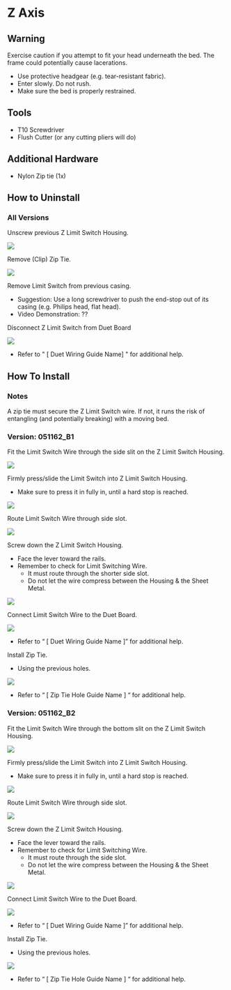 # Z Axis

## Warning

Exercise caution if you attempt to fit your head underneath the bed. The frame could potentially cause lacerations.  

* Use protective headgear \(e.g. tear-resistant fabric\).
* Enter slowly. Do not rush. 
* Make sure the bed is properly restrained.

## Tools

* T10 Screwdriver
* Flush Cutter \(or any cutting pliers will do\)

## Additional Hardware

* Nylon Zip tie \(1x\)

## How to Uninstall

### All Versions

Unscrew previous Z Limit Switch Housing.

![](../../../.gitbook/assets/z-limit-swtich-installation-guide%20%282%29.png)

Remove \(Clip\) Zip Tie.

![](../../../.gitbook/assets/z-limit-swtich-installation-guide-1%20%281%29.png)

Remove Limit Switch from previous casing.

* Suggestion: Use a long screwdriver to push the end-stop out of its casing \(e.g. Philips head, flat head\).
* Video Demonstration: ??

Disconnect Z Limit Switch from Duet Board

![](../../../.gitbook/assets/z-limit-swtich-installation-guide-2.png)

* Refer to " \[ Duet Wiring Guide Name\] " for additional help.





## How To Install

### Notes

A zip tie must secure the Z Limit Switch wire. If not, it runs the risk of entangling \(and potentially breaking\) with a moving bed.

### Version: 051162\_B1

Fit the Limit Switch Wire through the side slit on the Z Limit Switch Housing.

![](../../../.gitbook/assets/z-limit-swtich-installation-guide-3.png)

Firmly press/slide the Limit Switch into Z Limit Switch Housing.

* Make sure to press it in fully in, until a hard stop is reached.

![](../../../.gitbook/assets/z-limit-swtich-installation-guide-4.png)

Route Limit Switch Wire through side slot.

![](../../../.gitbook/assets/z-limit-swtich-installation-guide-5%20%281%29.png)

Screw down the Z Limit Switch Housing.

* Face the lever toward the rails.
* Remember to check for Limit Switching Wire.
  * It must route through the shorter side slot.
  * Do not let the wire compress between the Housing & the Sheet Metal.

![](../../../.gitbook/assets/z-limit-swtich-installation-guide%20%283%29.png)

Connect Limit Switch Wire to the Duet Board.

![](../../../.gitbook/assets/z-limit-swtich-installation-guide-2.png)

* Refer to “ \[ Duet Wiring Guide Name \]” for additional help.

Install Zip Tie.

* Using the previous holes.

![](../../../.gitbook/assets/z-limit-swtich-installation-guide-10.png)

* Refer to “ \[ Zip Tie Hole Guide Name \] “ for additional help.

### Version: 051162\_B2

Fit the Limit Switch Wire through the bottom slit on the Z Limit Switch Housing.

![](../../../.gitbook/assets/z-limit-swtich-installation-guide-6.png)

Firmly press/slide the Limit Switch into Z Limit Switch Housing.

* Make sure to press it in fully in, until a hard stop is reached.

![](../../../.gitbook/assets/z-limit-swtich-installation-guide-4.png)

Route Limit Switch Wire through side slot.

![](../../../.gitbook/assets/z-limit-swtich-installation-guide-5%20%281%29.png)

Screw down the Z Limit Switch Housing.

* Face the lever toward the rails.
* Remember to check for Limit Switching Wire.
  * It must route through the side slot.
  * Do not let the wire compress between the Housing & the Sheet Metal.

![](../../../.gitbook/assets/z-limit-swtich-installation-guide-7.png)

Connect Limit Switch Wire to the Duet Board.

![](../../../.gitbook/assets/z-limit-swtich-installation-guide-2.png)

* Refer to “ \[ Duet Wiring Guide Name \]” for additional help.

Install Zip Tie.

* Using the previous holes.

![](../../../.gitbook/assets/z-limit-swtich-installation-guide-10%20%281%29.png)

* Refer to “ \[ Zip Tie Hole Guide Name \] “ for additional help.







